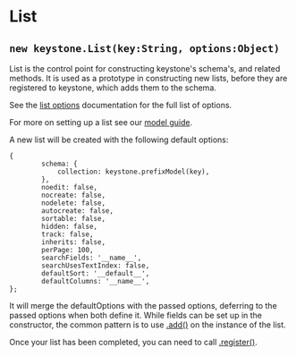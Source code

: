 # List

## `new keystone.List(key:String, options:Object)`

List is the control point for constructing keystone's schema's, and related methods. It is used as a prototype in constructing new lists, before they are registered to keystone, which adds them to the schema.

See the [list options](/list/options) documentation for the full list of options.

For more on setting up a list see our [model guide](/guides/setting-up/database-setup).

A new list will be created with the following default options:

```JS
{
		schema: {
			collection: keystone.prefixModel(key),
		},
		noedit: false,
		nocreate: false,
		nodelete: false,
		autocreate: false,
		sortable: false,
		hidden: false,
		track: false,
		inherits: false,
		perPage: 100,
		searchFields: '__name__',
		searchUsesTextIndex: false,
		defaultSort: '__default__',
		defaultColumns: '__name__',
};
```

It will merge the defaultOptions with the passed options, deferring to the passed options when both define it. While fields can be set up in the constructor, the common pattern is to use [.add()](/list/add) on the instance of the list.

Once your list has been completed, you can need to call [.register()](/list/register).
